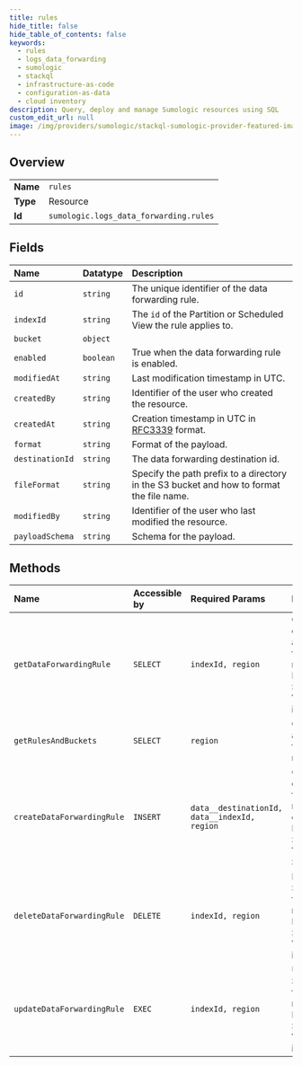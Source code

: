 ```yaml
---
title: rules
hide_title: false
hide_table_of_contents: false
keywords:
  - rules
  - logs_data_forwarding
  - sumologic    
  - stackql
  - infrastructure-as-code
  - configuration-as-data
  - cloud inventory
description: Query, deploy and manage Sumologic resources using SQL
custom_edit_url: null
image: /img/providers/sumologic/stackql-sumologic-provider-featured-image.png
---
```

  
    

## Overview
<table><tbody>
<tr><td><b>Name</b></td><td><code>rules</code></td></tr>
<tr><td><b>Type</b></td><td>Resource</td></tr>
<tr><td><b>Id</b></td><td><code>sumologic.logs_data_forwarding.rules</code></td></tr>
</tbody></table>

## Fields
| Name | Datatype | Description |
|:-----|:---------|:------------|
| `id` | `string` | The unique identifier of the data forwarding rule. |
| `indexId` | `string` | The `id` of the Partition or Scheduled View the rule applies to. |
| `bucket` | `object` |  |
| `enabled` | `boolean` | True when the data forwarding rule is enabled. |
| `modifiedAt` | `string` | Last modification timestamp in UTC. |
| `createdBy` | `string` | Identifier of the user who created the resource. |
| `createdAt` | `string` | Creation timestamp in UTC in [RFC3339](https://tools.ietf.org/html/rfc3339) format. |
| `format` | `string` | Format of the payload. |
| `destinationId` | `string` | The data forwarding destination id. |
| `fileFormat` | `string` | Specify the path prefix to a directory in the S3 bucket and how to format the file name. |
| `modifiedBy` | `string` | Identifier of the user who last modified the resource. |
| `payloadSchema` | `string` | Schema for the payload. |
## Methods
| Name | Accessible by | Required Params | Description |
|:-----|:--------------|:----------------|:------------|
| `getDataForwardingRule` | `SELECT` | `indexId, region` | Get the details of an S3 data forwarding rule by its Partition or Scheduled View identifier. |
| `getRulesAndBuckets` | `SELECT` | `region` | Get a list of all S3 data forwarding rules. |
| `createDataForwardingRule` | `INSERT` | `data__destinationId, data__indexId, region` | Create a data forwarding rule to send data from a Partition or Scheduled View to an S3 bucket. |
| `deleteDataForwardingRule` | `DELETE` | `indexId, region` | Delete an S3 data forwarding rule by its Partition or Scheduled View identifier. |
| `updateDataForwardingRule` | `EXEC` | `indexId, region` | Update an S3 data forwarding rule by its Partition or Scheduled View identifier. |
